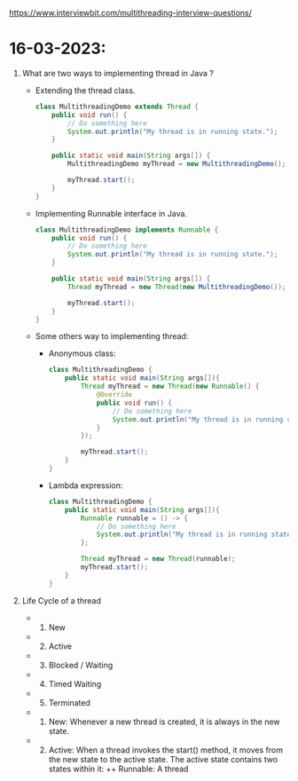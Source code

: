 https://www.interviewbit.com/multithreading-interview-questions/

# 16-03-2023:
1. What are two ways to implementing thread in Java ?
    - Extending the thread class.
        ```java
        class MultithreadingDemo extends Thread {
            public void run() {
                // Do something here
                System.out.println("My thread is in running state.");
            }

            public static void main(String args[]) {
                MultithreadingDemo myThread = new MultithreadingDemo();

                myThread.start();
            }
        }
        ```
        
    - Implementing Runnable interface in Java.
        ```java
        class MultithreadingDemo implements Runnable {
            public void run() {
                // Do something here
                System.out.println("My thread is in running state.");
            }

            public static void main(String args[]) {
                Thread myThread = new Thread(new MultithreadingDemo());

                myThread.start();
            }
        }
        ```

    - Some others way to implementing thread:
        + Anonymous class:
            ```java
            class MultithreadingDemo {
                public static void main(String args[]){
                    Thread myThread = new Thread(new Runnable() {
                        @Override
                        public void run() {
                            // Do something here
                            System.out.println("My thread is in running state.");
                        }            
                    });

                    myThread.start();
                }
            }
            ```

        + Lambda expression:
            ```java
            class MultithreadingDemo {
                public static void main(String args[]){
                    Runnable runnable = () -> {
                        // Do something here
                        System.out.println("My thread is in running state.");
                    };

                    Thread myThread = new Thread(runnable);
                    myThread.start();
                }
            }
            ```

2. Life Cycle of a thread
    - 1. New
    - 2. Active
    - 3. Blocked / Waiting
    - 4. Timed Waiting
    - 5. Terminated

    
    + 1. New: Whenever a new thread is created, it is always in the new state.

    + 2. Active: When a thread invokes the start() method, it moves from the new state to the active state. The active state contains two states within it:
        ++ Runnable: A thread 
